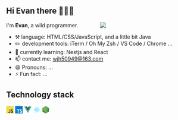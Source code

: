 <!--

-->

## Hi Evan there 👋😄✨

[<img align="right" width="50%" src="https://github-readme-stats.vercel.app/api?username=wujihua118&theme=dark&show_icons=true">](https://metrics.lecoq.io/wujihua118?template=classic)

I'm **Evan**, a wild programmer.

- :hammer_and_pick: language: HTML/CSS/JavaScript, and a little bit Java
- :pencil2: development tools: iTerm / Oh My Zsh / VS Code / Chrome ...
- 🌱 currently learning: Nestjs and React
- 📫 contact me: wjh50949@163.com
- 😄 Pronouns: ...
- ⚡ Fun fact: ...

## Technology stack

<code><img height="20" src="https://raw.githubusercontent.com/github/explore/80688e429a7d4ef2fca1e82350fe8e3517d3494d/topics/javascript/javascript.png"></code>
<code><img height="20" src="https://raw.githubusercontent.com/github/explore/80688e429a7d4ef2fca1e82350fe8e3517d3494d/topics/typescript/typescript.png"></code>
<code><img height="20" src="https://raw.githubusercontent.com/github/explore/80688e429a7d4ef2fca1e82350fe8e3517d3494d/topics/vue/vue.png"></code>
<code><img height="20" src="https://raw.githubusercontent.com/github/explore/80688e429a7d4ef2fca1e82350fe8e3517d3494d/topics/react/react.png"></code>
<code><img height="20" src="https://raw.githubusercontent.com/github/explore/80688e429a7d4ef2fca1e82350fe8e3517d3494d/topics/nodejs/nodejs.png"></code>

